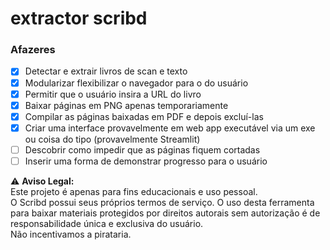 # extractor scribd

### Afazeres
- [x] Detectar e extrair livros de scan e texto
- [x] Modularizar flexibilizar o navegador para o do usuário
- [x] Permitir que o usuário insira a URL do livro
- [x] Baixar páginas em PNG apenas temporariamente
- [x] Compilar as páginas baixadas em PDF e depois excluí-las
- [x] Criar uma interface provavelmente em web app executável via um exe ou coisa do tipo (provavelmente Streamlit)
- [ ] Descobrir como impedir que as páginas fiquem cortadas
- [ ] Inserir uma forma de demonstrar progresso para o usuário

⚠️ **Aviso Legal:**  
Este projeto é apenas para fins educacionais e uso pessoal.  
O Scribd possui seus próprios termos de serviço. O uso desta ferramenta para baixar materiais protegidos por direitos autorais sem autorização é de responsabilidade única e exclusiva do usuário.  
Não incentivamos a pirataria.  
